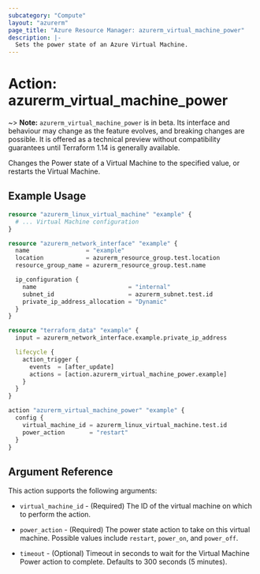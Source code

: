 ```yaml
---
subcategory: "Compute"
layout: "azurerm"
page_title: "Azure Resource Manager: azurerm_virtual_machine_power"
description: |-
  Sets the power state of an Azure Virtual Machine.
---
```


# Action: azurerm_virtual_machine_power

~> **Note:** `azurerm_virtual_machine_power` is in beta. Its interface and behaviour may change as the feature evolves, and breaking changes are possible. It is offered as a technical preview without compatibility guarantees until Terraform 1.14 is generally available.

Changes the Power state of a Virtual Machine to the specified value, or restarts the Virtual Machine.

## Example Usage

```terraform
resource "azurerm_linux_virtual_machine" "example" {
  # ... Virtual Machine configuration
}

resource "azurerm_network_interface" "example" {
  name                = "example"
  location            = azurerm_resource_group.test.location
  resource_group_name = azurerm_resource_group.test.name

  ip_configuration {
    name                          = "internal"
    subnet_id                     = azurerm_subnet.test.id
    private_ip_address_allocation = "Dynamic"
  }
}

resource "terraform_data" "example" {
  input = azurerm_network_interface.example.private_ip_address

  lifecycle {
    action_trigger {
      events  = [after_update]
      actions = [action.azurerm_virtual_machine_power.example]
    }
  }
}

action "azurerm_virtual_machine_power" "example" {
  config {
    virtual_machine_id = azurerm_linux_virtual_machine.test.id
    power_action       = "restart"
  }
}
```

## Argument Reference

This action supports the following arguments:

* `virtual_machine_id` - (Required) The ID of the virtual machine on which to perform the action.

* `power_action` - (Required) The power state action to take on this virtual machine. Possible values include `restart`, `power_on`, and `power_off`.

* `timeout` - (Optional) Timeout in seconds to wait for the Virtual Machine Power action to complete. Defaults to 300 seconds (5 minutes).